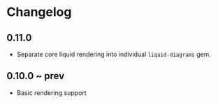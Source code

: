 # Changelog

## 0.11.0

* Separate core liquid rendering into individual `liquid-diagrams` gem.

## 0.10.0 ~ prev

* Basic rendering support
